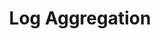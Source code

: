 ---
title: "Log Aggregation"
weight: 10
image: "main/log-aggregator.svg"
summary: "Aggregate logs from Apps, sensors, robots, drones, etc."
---